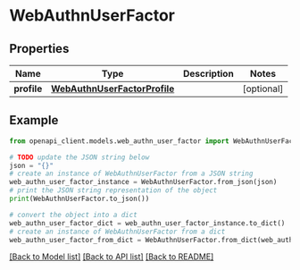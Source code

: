 # WebAuthnUserFactor


## Properties

Name | Type | Description | Notes
------------ | ------------- | ------------- | -------------
**profile** | [**WebAuthnUserFactorProfile**](WebAuthnUserFactorProfile.md) |  | [optional] 

## Example

```python
from openapi_client.models.web_authn_user_factor import WebAuthnUserFactor

# TODO update the JSON string below
json = "{}"
# create an instance of WebAuthnUserFactor from a JSON string
web_authn_user_factor_instance = WebAuthnUserFactor.from_json(json)
# print the JSON string representation of the object
print(WebAuthnUserFactor.to_json())

# convert the object into a dict
web_authn_user_factor_dict = web_authn_user_factor_instance.to_dict()
# create an instance of WebAuthnUserFactor from a dict
web_authn_user_factor_from_dict = WebAuthnUserFactor.from_dict(web_authn_user_factor_dict)
```
[[Back to Model list]](../README.md#documentation-for-models) [[Back to API list]](../README.md#documentation-for-api-endpoints) [[Back to README]](../README.md)


